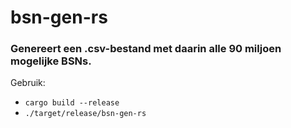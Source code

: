 # bsn-gen-rs

### Genereert een .csv-bestand met daarin alle 90 miljoen mogelijke BSNs.

Gebruik:  
- `cargo build --release`  
- `./target/release/bsn-gen-rs`
